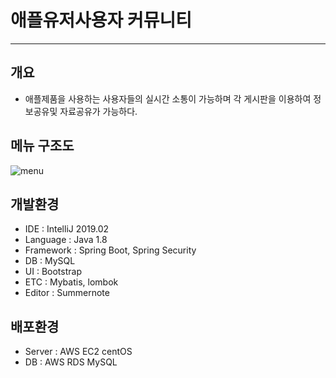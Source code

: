 # 애플유저사용자 커뮤니티

--------------------------------------

## 개요
- 애플제품을 사용하는 사용자들의 실시간 소통이 가능하며 각 게시판을 이용하여 정보공유및 자료공유가 가능하다.

## 메뉴 구조도
![menu](https://user-images.githubusercontent.com/63628253/100708127-1fe16e80-33ef-11eb-8a01-f3972bc0ff10.PNG)


## 개발환경
- IDE : IntelliJ 2019.02
- Language : Java 1.8
- Framework : Spring Boot, Spring Security
- DB : MySQL
- UI : Bootstrap
- ETC : Mybatis, lombok
- Editor : Summernote

## 배포환경
 - Server : AWS EC2 centOS
 - DB : AWS RDS MySQL
 
